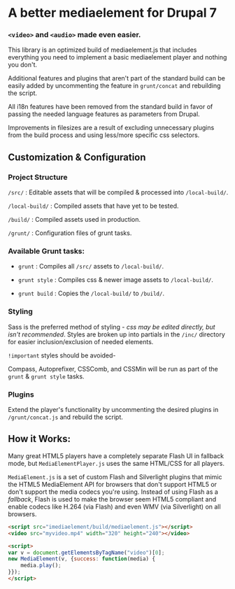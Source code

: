 # A better mediaelement for Drupal 7

### `<video>` and `<audio>` made even easier.

This library is an optimized build of mediaelement.js that includes everything you need to implement a basic mediaelement player and nothing you don't.

Additional features and plugins that aren't part of the standard build can be easily added by uncommenting the feature in `grunt/concat` and rebuilding the script.

All i18n features have been removed from the standard build in favor of passing the needed language features as parameters from Drupal.

Improvements in filesizes are a result of excluding unnecessary plugins from the build process and using less/more specific css selectors.

## Customization & Configuration

### Project Structure

`/src/` : Editable assets that will be compiled & processed into `/local-build/`.

`/local-build/` : Compiled assets that have yet to be tested.

`/build/` : Compiled assets used in production.

`/grunt/` : Configuration files of grunt tasks.

### Available Grunt tasks:

 - `grunt` : Compiles all `/src/` assets to `/local-build/`.

 - `grunt style` : Compiles css & newer image assets to `/local-build/`.

 - `grunt build` : Copies the `/local-build/` to `/build/`.

### Styling

Sass is the preferred method of styling - *css may be edited directly, but isn't recommended*. Styles are broken up into partials in the `/inc/` directory for easier inclusion/exclusion of needed elements.

`!important` styles should be avoided-

 Compass, Autoprefixer, CSSComb, and CSSMin will be run as part of the  `grunt` & `grunt style` tasks.

### Plugins

Extend the player's functionality by uncommenting the desired plugins in `/grunt/concat.js` and rebuild the script.

## How it Works:
Many great HTML5 players have a completely separate Flash UI in fallback mode, but `MediaElementPlayer.js` uses the same HTML/CSS for all players.

`MediaElement.js` is a set of custom Flash and Silverlight plugins that mimic the HTML5 MediaElement API for browsers that don't support HTML5 or don't support the media codecs you're using.
Instead of using Flash as a _fallback_, Flash is used to make the browser seem HTML5 compliant and enable codecs like H.264 (via Flash) and even WMV (via Silverlight) on all browsers.
```html
<script src="imediaelement/build/mediaelement.js"></script>
<video src="myvideo.mp4" width="320" height="240"></video>

<script>
var v = document.getElementsByTagName("video")[0];
new MediaElement(v, {success: function(media) {
	media.play();
}});
</script>
```

